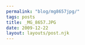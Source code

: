 ```yaml
---
permalink: "blog/mg8657jpg/"
tags: posts
title: _MG_8657.JPG
date: 2009-12-22
layout: layouts/post.njk
---
```



